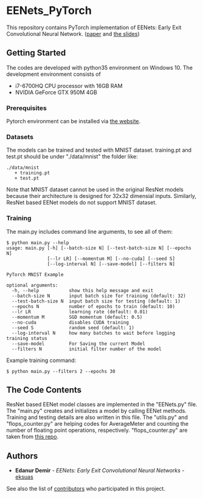 # EENets_PyTorch
This repository contains PyTorch implementation of EENets: Early Exit Convolutional Neural Network. ([paper](https://drive.google.com/file/d/1tnLPd2Jiqm3WdVYKYAMv6dF_XpjS9vfu/view) and [the slides](https://drive.google.com/open?id=1IJKm0XygD2yPA1jCSgNdAhApGWM76lFf))

## Getting Started

The codes are developed with python35 environment on Windows 10. The development environment consists of 
 * i7-6700HQ CPU processor with 16GB RAM 
 * NVIDIA GeForce GTX 950M 4GB

### Prerequisites

Pytorch environment can be installed via [the website](https://pytorch.org/get-started/locally/).

### Datasets

The models can be trained and tested with MNIST dataset.
training.pt and test.pt should be under "./data/mnist" the folder like:
```
./data/mnist
   + training.pt
   + test.pt
```

Note that MNIST dataset cannot be used in the original ResNet models because their architecture is designed for 32x32 dimensial inputs.
Similarly, ResNet based EENet models do not support MNIST dataset. 

### Training

The main.py includes command line arguments, to see all of them:
```
$ python main.py --help
usage: main.py [-h] [--batch-size N] [--test-batch-size N] [--epochs N]
               [--lr LR] [--momentum M] [--no-cuda] [--seed S]
               [--log-interval N] [--save-model] [--filters N]

PyTorch MNIST Example

optional arguments:
  -h, --help           show this help message and exit
  --batch-size N       input batch size for training (default: 32)
  --test-batch-size N  input batch size for testing (default: 1)
  --epochs N           number of epochs to train (default: 10)
  --lr LR              learning rate (default: 0.01)
  --momentum M         SGD momentum (default: 0.5)
  --no-cuda            disables CUDA training
  --seed S             random seed (default: 1)
  --log-interval N     how many batches to wait before logging training status
  --save-model         For Saving the current Model
  --filters N          initial filter number of the model
```

Example training command:
```
$ python main.py --filters 2 --epochs 30
```

## The Code Contents

ResNet based EENet model classes are implemented in the "EENets.py" file. 
The "main.py" creates and initializes a model by calling EENet methods. Training and testing details are also written in this file.
The "utils.py" and "flops_counter.py" are helping codes for AverageMeter and counting the number of floating point operations, respectively. "flops_counter.py" are taken from [this repo](https://github.com/sovrasov/flops-counter.pytorch).

## Authors

* **Edanur Demir** - *EENets: Early Exit Convolutional Neural Networks* - [eksuas](https://github.com/eksuas)

See also the list of [contributors](https://github.com/your/project/contributors) who participated in this project.

